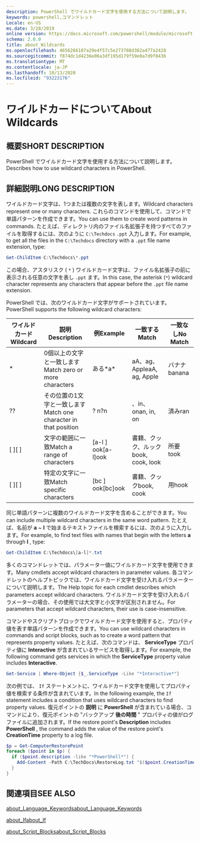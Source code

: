 ```yaml
---
description: PowerShell でワイルドカード文字を使用する方法について説明します。
keywords: powershell,コマンドレット
Locale: en-US
ms.date: 3/28/2019
online version: https://docs.microsoft.com/powershell/module/microsoft.powershell.core/about/about_wildcards?view=powershell-5.1&WT.mc_id=ps-gethelp
schema: 2.0.0
title: about_Wildcards
ms.openlocfilehash: 4656266107a29e4f57c5e273788d382a477a2428
ms.sourcegitcommit: f874dc1d4236e06a3df195d179f59e0a7d9f8436
ms.translationtype: MT
ms.contentlocale: ja-JP
ms.lasthandoff: 10/13/2020
ms.locfileid: "93223176"
---
```

# <a name="about-wildcards"></a><span data-ttu-id="ad949-104">ワイルドカードについて</span><span class="sxs-lookup"><span data-stu-id="ad949-104">About Wildcards</span></span>

## <a name="short-description"></a><span data-ttu-id="ad949-105">概要</span><span class="sxs-lookup"><span data-stu-id="ad949-105">SHORT DESCRIPTION</span></span>

<span data-ttu-id="ad949-106">PowerShell でワイルドカード文字を使用する方法について説明します。</span><span class="sxs-lookup"><span data-stu-id="ad949-106">Describes how to use wildcard characters in PowerShell.</span></span>

## <a name="long-description"></a><span data-ttu-id="ad949-107">詳細説明</span><span class="sxs-lookup"><span data-stu-id="ad949-107">LONG DESCRIPTION</span></span>

<span data-ttu-id="ad949-108">ワイルドカード文字は、1つまたは複数の文字を表します。</span><span class="sxs-lookup"><span data-stu-id="ad949-108">Wildcard characters represent one or many characters.</span></span> <span data-ttu-id="ad949-109">これらのコマンドを使用して、コマンドで単語パターンを作成できます。</span><span class="sxs-lookup"><span data-stu-id="ad949-109">You can use them to create word patterns in commands.</span></span> <span data-ttu-id="ad949-110">たとえば、ディレクトリ内のファイル名拡張子を持つすべてのファイルを取得するには、次のように `C:\Techdocs` `.ppt` 入力します。</span><span class="sxs-lookup"><span data-stu-id="ad949-110">For example, to get all the files in the `C:\Techdocs` directory with a `.ppt` file name extension, type:</span></span>

```powershell
Get-ChildItem C:\Techdocs\*.ppt
```

<span data-ttu-id="ad949-111">この場合、アスタリスク ( `*` ) ワイルドカード文字は、ファイル名拡張子の前に表示される任意の文字を表し `.ppt` ます。</span><span class="sxs-lookup"><span data-stu-id="ad949-111">In this case, the asterisk (`*`) wildcard character represents any characters that appear before the `.ppt` file name extension.</span></span>

<span data-ttu-id="ad949-112">PowerShell では、次のワイルドカード文字がサポートされています。</span><span class="sxs-lookup"><span data-stu-id="ad949-112">PowerShell supports the following wildcard characters:</span></span>

|<span data-ttu-id="ad949-113">ワイルドカード</span><span class="sxs-lookup"><span data-stu-id="ad949-113">Wildcard</span></span>|<span data-ttu-id="ad949-114">説明</span><span class="sxs-lookup"><span data-stu-id="ad949-114">Description</span></span>               |<span data-ttu-id="ad949-115">例</span><span class="sxs-lookup"><span data-stu-id="ad949-115">Example</span></span> |<span data-ttu-id="ad949-116">一致する</span><span class="sxs-lookup"><span data-stu-id="ad949-116">Match</span></span>        |<span data-ttu-id="ad949-117">一致なし</span><span class="sxs-lookup"><span data-stu-id="ad949-117">No Match</span></span>|
|--------|--------------------------|--------|-------------|--------|
|\*      |<span data-ttu-id="ad949-118">0個以上の文字と一致します</span><span class="sxs-lookup"><span data-stu-id="ad949-118">Match zero or more characters</span></span> | <span data-ttu-id="ad949-119">ある\*</span><span class="sxs-lookup"><span data-stu-id="ad949-119">a\*</span></span>  | <span data-ttu-id="ad949-120">aA、ag、Apple</span><span class="sxs-lookup"><span data-stu-id="ad949-120">aA, ag, Apple</span></span> | <span data-ttu-id="ad949-121">バナナ</span><span class="sxs-lookup"><span data-stu-id="ad949-121">banana</span></span> |
|<span data-ttu-id="ad949-122">?</span><span class="sxs-lookup"><span data-stu-id="ad949-122">?</span></span>       |<span data-ttu-id="ad949-123">その位置の1文字と一致します</span><span class="sxs-lookup"><span data-stu-id="ad949-123">Match one character in that position</span></span> | <span data-ttu-id="ad949-124">? n</span><span class="sxs-lookup"><span data-stu-id="ad949-124">?n</span></span> | <span data-ttu-id="ad949-125">、in、on</span><span class="sxs-lookup"><span data-stu-id="ad949-125">an, in, on</span></span> | <span data-ttu-id="ad949-126">済み</span><span class="sxs-lookup"><span data-stu-id="ad949-126">ran</span></span> |
|<span data-ttu-id="ad949-127">\[ \]</span><span class="sxs-lookup"><span data-stu-id="ad949-127">\[ \]</span></span>   |<span data-ttu-id="ad949-128">文字の範囲に一致</span><span class="sxs-lookup"><span data-stu-id="ad949-128">Match a range of characters</span></span> | <span data-ttu-id="ad949-129">\[a-l \] ook</span><span class="sxs-lookup"><span data-stu-id="ad949-129">\[a-l\]ook</span></span> | <span data-ttu-id="ad949-130">書籍、クック、ルック</span><span class="sxs-lookup"><span data-stu-id="ad949-130">book, cook, look</span></span> | <span data-ttu-id="ad949-131">所要</span><span class="sxs-lookup"><span data-stu-id="ad949-131">took</span></span> |
|<span data-ttu-id="ad949-132">\[ \]</span><span class="sxs-lookup"><span data-stu-id="ad949-132">\[ \]</span></span>   |<span data-ttu-id="ad949-133">特定の文字に一致</span><span class="sxs-lookup"><span data-stu-id="ad949-133">Match specific characters</span></span> | <span data-ttu-id="ad949-134">\[bc \] ook</span><span class="sxs-lookup"><span data-stu-id="ad949-134">\[bc\]ook</span></span> | <span data-ttu-id="ad949-135">書籍、クック</span><span class="sxs-lookup"><span data-stu-id="ad949-135">book, cook</span></span> | <span data-ttu-id="ad949-136">用</span><span class="sxs-lookup"><span data-stu-id="ad949-136">hook</span></span> |

<span data-ttu-id="ad949-137">同じ単語パターンに複数のワイルドカード文字を含めることができます。</span><span class="sxs-lookup"><span data-stu-id="ad949-137">You can include multiple wildcard characters in the same word pattern.</span></span> <span data-ttu-id="ad949-138">たとえば、名前が **a** ~ **l** で始まるテキストファイルを検索するには、次のように入力します。</span><span class="sxs-lookup"><span data-stu-id="ad949-138">For example, to find text files with names that begin with the letters **a** through **l** , type:</span></span>

```powershell
Get-ChildItem C:\Techdocs\[a-l]*.txt
```

<span data-ttu-id="ad949-139">多くのコマンドレットでは、パラメーター値にワイルドカード文字を使用できます。</span><span class="sxs-lookup"><span data-stu-id="ad949-139">Many cmdlets accept wildcard characters in parameter values.</span></span> <span data-ttu-id="ad949-140">各コマンドレットのヘルプトピックでは、ワイルドカード文字を受け入れるパラメーターについて説明します。</span><span class="sxs-lookup"><span data-stu-id="ad949-140">The Help topic for each cmdlet describes which parameters accept wildcard characters.</span></span> <span data-ttu-id="ad949-141">ワイルドカード文字を受け入れるパラメーターの場合、その使用では大文字と小文字が区別されません。</span><span class="sxs-lookup"><span data-stu-id="ad949-141">For parameters that accept wildcard characters, their use is case-insensitive.</span></span>

<span data-ttu-id="ad949-142">コマンドやスクリプトブロックでワイルドカード文字を使用すると、プロパティ値を表す単語パターンを作成できます。</span><span class="sxs-lookup"><span data-stu-id="ad949-142">You can use wildcard characters in commands and script blocks, such as to create a word pattern that represents property values.</span></span> <span data-ttu-id="ad949-143">たとえば、次のコマンドは、 **ServiceType** プロパティ値に **Interactive** が含まれているサービスを取得します。</span><span class="sxs-lookup"><span data-stu-id="ad949-143">For example, the following command gets services in which the **ServiceType** property value includes **Interactive**.</span></span>

```powershell
Get-Service | Where-Object {$_.ServiceType -Like "*Interactive*"}
```

<span data-ttu-id="ad949-144">次の例では、 `If` ステートメントに、ワイルドカード文字を使用してプロパティ値を検索する条件が含まれています。</span><span class="sxs-lookup"><span data-stu-id="ad949-144">In the following example, the `If` statement includes a condition that uses wildcard characters to find property values.</span></span> <span data-ttu-id="ad949-145">復元ポイントの **説明** に **PowerShell** が含まれている場合、コマンドにより、復元ポイントの "バックアップ **後の時間** " プロパティの値がログファイルに追加されます。</span><span class="sxs-lookup"><span data-stu-id="ad949-145">If the restore point's **Description** includes **PowerShell** , the command adds the value of the restore point's **CreationTime** property to a log file.</span></span>

```powershell
$p = Get-ComputerRestorePoint
foreach ($point in $p) {
  if ($point.description -like "*PowerShell*") {
    Add-Content -Path C:\TechDocs\RestoreLog.txt "$($point.CreationTime)"
  }
}
```

## <a name="see-also"></a><span data-ttu-id="ad949-146">関連項目</span><span class="sxs-lookup"><span data-stu-id="ad949-146">SEE ALSO</span></span>

[<span data-ttu-id="ad949-147">about_Language_Keywords</span><span class="sxs-lookup"><span data-stu-id="ad949-147">about_Language_Keywords</span></span>](about_Language_Keywords.md)

[<span data-ttu-id="ad949-148">about_If</span><span class="sxs-lookup"><span data-stu-id="ad949-148">about_If</span></span>](about_If.md)

[<span data-ttu-id="ad949-149">about_Script_Blocks</span><span class="sxs-lookup"><span data-stu-id="ad949-149">about_Script_Blocks</span></span>](about_Script_Blocks.md)
